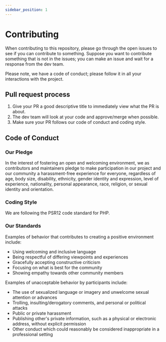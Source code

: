 ```yaml
---
sidebar_position: 1
---
```


# Contributing
When contributing to this repository, please go through the open issues to see if you can contribute to something. Suppose you want to contribute something that is not in the issues; you can make an issue and wait for a response from the dev team.

Please note, we have a code of conduct; please follow it in all your interactions with the project.

## Pull request process

1. Give your PR a good descriptive title to immediately view what the PR is about.
2. The dev team will look at your code and approve/merge when possible.
3. Make sure your PR follows our code of conduct and coding style.

## Code of Conduct

### Our Pledge
In the interest of fostering an open and welcoming environment, we as contributors and maintainers pledge to make participation in our project and our community a harassment-free experience for everyone, regardless of age, body size, disability, ethnicity, gender identity and expression, level of experience, nationality, personal appearance, race, religion, or sexual identity and orientation.

### Coding Style

We are following the PSR12 code standard for PHP.

### Our Standards
Examples of behavior that contributes to creating a positive environment include:

- Using welcoming and inclusive language
- Being respectful of differing viewpoints and experiences
- Gracefully accepting constructive criticism
- Focusing on what is best for the community
- Showing empathy towards other community members

Examples of unacceptable behavior by participants include:

- The use of sexualized language or imagery and unwelcome sexual attention or advances
- Trolling, insulting/derogatory comments, and personal or political attacks
- Public or private harassment
- Publishing other's private information, such as a physical or electronic address, without explicit permission
- Other conduct which could reasonably be considered inappropriate in a professional setting

